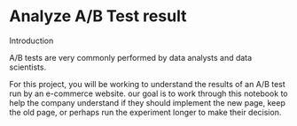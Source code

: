# Analyze A/B Test result

Introduction

A/B tests are very commonly performed by data analysts and data scientists.

For this project, you will be working to understand the results of an A/B test run by an e-commerce website. 
our goal is to work through this notebook to help the company understand if they should implement the new page, 
keep the old page, or perhaps run the experiment longer to make their decision.
